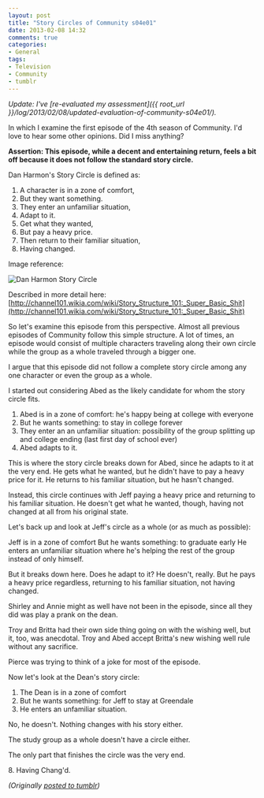```yaml
---
layout: post
title: "Story Circles of Community s04e01"
date: 2013-02-08 14:32
comments: true
categories:
- General
tags:
- Television
- Community
- tumblr
---
```

*Update: I've [re-evaluated my assessment]({{ root_url }}/log/2013/02/08/updated-evaluation-of-community-s04e01/).*

In which I examine the first episode of the 4th season of Community. I'd love to hear some other opinions. Did I miss anything?

**Assertion: This episode, while a decent and entertaining return, feels a bit off because it does not follow the standard story circle.**

Dan Harmon's Story Circle is defined as:

1. A character is in a zone of comfort,
2. But they want something.
3. They enter an unfamiliar situation,
4. Adapt to it.
5. Get what they wanted,
6. But pay a heavy price.
7. Then return to their familiar situation,
8. Having changed.

Image reference:

![Dan Harmon Story Circle](http://images2.wikia.nocookie.net/__cb20090811020235/channel101/images/e/ec/DanHarmon%27s_BasicModelForStoryStructure.jpg)

Described in more detail here: [http://channel101.wikia.com/wiki/Story_Structure_101:_Super_Basic_Shit](http://channel101.wikia.com/wiki/Story_Structure_101:_Super_Basic_Shit)

So let's examine this episode from this perspective. Almost all previous episodes of Community follow this simple structure. A lot of times, an episode would consist of multiple characters traveling along their own circle while the group as a whole traveled through a bigger one.

I argue that this episode did not follow a complete story circle among any one character or even the group as a whole.

I started out considering Abed as the likely candidate for whom the story circle fits.

1. Abed is in a zone of comfort: he's happy being at college with everyone
2. But he wants something: to stay in college forever
3. They enter an an unfamiliar situation: possibility of the group splitting up and college ending (last first day of school ever)
4. Abed adapts to it.

This is where the story circle breaks down for Abed, since he adapts to it at the very end. He gets what he wanted, but he didn't have to pay a heavy price for it. He returns to his familiar situation, but he hasn't changed.

Instead, this circle continues with Jeff paying a heavy price and returning to his familiar situation. He doesn't get what he wanted, though, having not changed at all from his original state.

Let's back up and look at Jeff's circle as a whole (or as much as possible):

Jeff is in a zone of comfort
But he wants something: to graduate early
He enters an unfamiliar situation where he's helping the rest of the group instead of only himself.

But it breaks down here. Does he adapt to it? He doesn't, really. But he pays a heavy price regardless, returning to his familiar situation, not having changed.

Shirley and Annie might as well have not been in the episode, since all they did was play a prank on the dean.

Troy and Britta had their own side thing going on with the wishing well, but it, too, was anecdotal. Troy and Abed accept Britta's new wishing well rule without any sacrifice.

Pierce was trying to think of a joke for most of the episode.

Now let's look at the Dean's story circle:

1. The Dean is in a zone of comfort
2. But he wants something: for Jeff to stay at Greendale
3. He enters an unfamiliar situation.

No, he doesn't. Nothing changes with his story either.

The study group as a whole doesn't have a circle either.

The only part that finishes the circle was the very end.

8\. Having Chang'd.

*(Originally [posted to tumblr](http://genetik.tumblr.com/post/42602538850/story-circles-of-community-s04e01))*
